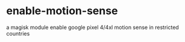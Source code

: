 # enable-motion-sense
a magisk module enable google pixel 4/4xl motion sense in restricted countries

